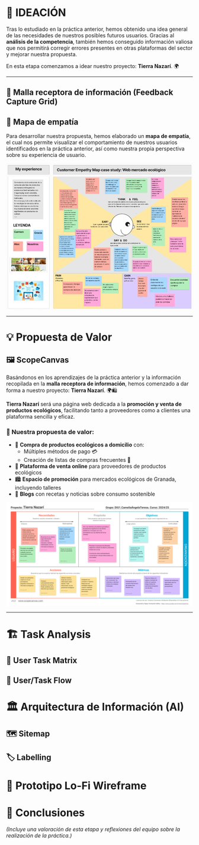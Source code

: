 # 🌱 IDEACIÓN

Tras lo estudiado en la práctica anterior, hemos obtenido una idea general de las necesidades de nuestros posibles futuros usuarios. Gracias al **análisis de la competencia**, también hemos conseguido información valiosa que nos permitirá corregir errores presentes en otras plataformas del sector y mejorar nuestra propuesta.

En esta etapa comenzamos a idear nuestro proyecto: **Tierra Nazarí**. 🌍

---

## 📩 Malla receptora de información (Feedback Capture Grid)



## 🧠 Mapa de empatía

Para desarrollar nuestra propuesta, hemos elaborado un **mapa de empatía**, el cual nos permite visualizar el comportamiento de nuestros usuarios identificados en la práctica anterior, así como nuestra propia perspectiva sobre su experiencia de usuario.

![Imagen del Mapa de Empatía](empathy_map.png)

---

# 💡 Propuesta de Valor

## 🖼️ ScopeCanvas

Basándonos en los aprendizajes de la práctica anterior y la información recopilada en la **malla receptora de información**, hemos comenzado a dar forma a nuestro proyecto: **Tierra Nazarí**. 🌍🛍️

**Tierra Nazarí** será una página web dedicada a la **promoción y venta de productos ecológicos**, facilitando tanto a proveedores como a clientes una plataforma sencilla y eficaz.

### 📌 Nuestra propuesta de valor:

- 🛒 **Compra de productos ecológicos a domicilio** con:
  - Múltiples métodos de pago 💳
  - Creación de listas de compras frecuentes 📝
- 🏪 **Plataforma de venta online** para proveedores de productos ecológicos
- 🏙️ **Espacio de promoción** para mercados ecológicos de Granada, incluyendo talleres
- 📖 **Blogs** con recetas y noticias sobre consumo sostenible

![Imagen del Scope Canvas](scope_canvas.png)

---

# 🏗️ Task Analysis

## 📝 User Task Matrix  



## 🔄 User/Task Flow  



# 🏛️ Arquitectura de Información (AI)

## 🗺️ Sitemap  



## 🏷️ Labelling  



# 🎨 Prototipo Lo-Fi Wireframe  



# 📌 Conclusiones  

*(Incluye una valoración de esta etapa y reflexiones del equipo sobre la realización de la práctica.)*


